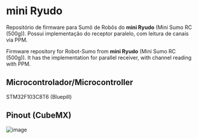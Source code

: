 # mini Ryudo
Repositório de firmware para Sumô de Robôs do **mini Ryudo** (Mini Sumo RC (500g)). Possui implementação do receptor paralelo, com leitura de canais via PPM.

Firmware repository for Robot-Sumo from **mini Ryudo** (Mini Sumo RC (500g)). It has the implementation for parallel receiver, with channel reading with PPM.

## Microcontrolador/Microcontroller
STM32F103C8T6 (Bluepill)

## Pinout (CubeMX)
![image](https://github.com/user-attachments/assets/e2c18afd-c22b-4a36-92b2-7f5ba8d15ef5)
